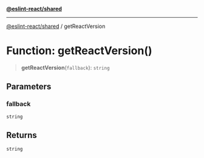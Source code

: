 [**@eslint-react/shared**](../README.md)

***

[@eslint-react/shared](../README.md) / getReactVersion

# Function: getReactVersion()

> **getReactVersion**(`fallback`): `string`

## Parameters

### fallback

`string`

## Returns

`string`
